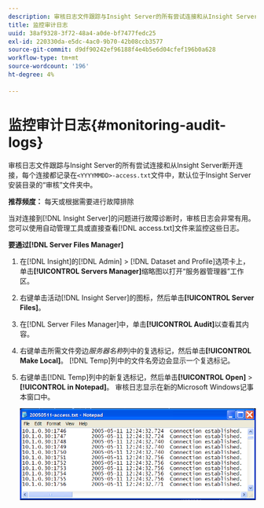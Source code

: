 ```yaml
---
description: 审核日志文件跟踪与Insight Server的所有尝试连接和从Insight Server断开连接，每个连接都记录在<YYYYMMDD>-access.txt文件中，默认位于Insight Server安装目录的“审核”文件夹中。
title: 监控审计日志
uuid: 38af9328-3f72-48a4-a0de-bf7477fedc25
exl-id: 220330da-e5dc-4ac0-9b70-42b08ccb3577
source-git-commit: d9df90242ef96188f4e4b5e6d04cfef196b0a628
workflow-type: tm+mt
source-wordcount: '196'
ht-degree: 4%

---
```


# 监控审计日志{#monitoring-audit-logs}

审核日志文件跟踪与Insight Server的所有尝试连接和从Insight Server断开连接，每个连接都记录在`<YYYYMMDD>-access.txt`文件中，默认位于Insight Server安装目录的“审核”文件夹中。

**推荐频度：** 每天或根据需要进行故障排除

当对连接到[!DNL Insight Server]的问题进行故障诊断时，审核日志会非常有用。 您可以使用自动管理工具或直接查看[!DNL access.txt]文件来监控这些日志。

**要通过[!DNL Server Files Manager]**

1. 在[!DNL Insight]的[!DNL Admin] > [!DNL Dataset and Profile]选项卡上，单击&#x200B;**[!UICONTROL Servers Manager]**&#x200B;缩略图以打开“服务器管理器”工作区。
1. 右键单击活动[!DNL Insight Server]的图标，然后单击&#x200B;**[!UICONTROL Server Files]**。
1. 在[!DNL Server Files Manager]中，单击&#x200B;**[!UICONTROL Audit]**&#x200B;以查看其内容。
1. 右键单击所需文件旁边&#x200B;*服务器名称*&#x200B;列中的复选标记，然后单击&#x200B;**[!UICONTROL Make Local]**。 [!DNL Temp]列中的文件名旁边会显示一个复选标记。
1. 右键单击[!DNL Temp]列中的新复选标记，然后单击&#x200B;**[!UICONTROL Open]** > **[!UICONTROL in Notepad]**。 审核日志显示在新的Microsoft Windows记事本窗口中。

   ![步骤信息](assets/cfg_accesscontrol_accessFile.png)
